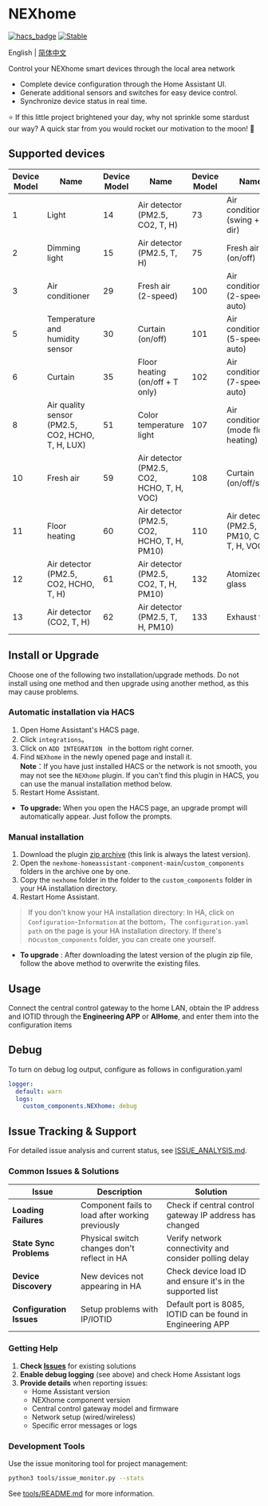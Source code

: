 # NEXhome
[![hacs_badge](https://img.shields.io/badge/HACS-Default-orange.svg)](https://github.com/hacs/integration)
[![Stable](https://img.shields.io/github/v/release/nexhome-org/nexhome-homeassistant-component)](https://github.com/nexhome-org/nexhome-homeassistant-component/releases/latest)

English | [简体中文](https://github.com/nexhome-org/nexhome-homeassistant-component/blob/main/README.zh-CN.md)

Control your NEXhome smart devices through the local area network

- Complete device configuration through the Home Assistant UI.
- Generate additional sensors and switches for easy device control.
- Synchronize device status in real time.

⭐ If this little project brightened your day, why not sprinkle some stardust our way? A quick star from you would rocket our motivation to the moon! 🚀

## Supported devices

| Device Model | Name                                       | Device Model | Name                                        | Device Model | Name                                        |
|--------------|--------------------------------------------|--------------|---------------------------------------------|--------------|---------------------------------------------|
| 1            | Light                                      | 14           | Air detector (PM2.5, CO2, T, H)             | 73           | Air conditioner (swing + 3-dir)             |
| 2            | Dimming light                              | 15           | Air detector (PM2.5, T, H)                  | 75           | Fresh air (on/off)                          |
| 3            | Air conditioner                            | 29           | Fresh air (2-speed)                         | 100          | Air conditioner (2-speed + auto)            |
| 5            | Temperature and humidity sensor            | 30           | Curtain (on/off)                            | 101          | Air conditioner (5-speed + auto)            |
| 6            | Curtain                                    | 35           | Floor heating (on/off + T only)             | 102          | Air conditioner (7-speed + auto)            |
| 8            | Air quality sensor (PM2.5, CO2, HCHO, T, H, LUX) | 51      | Color temperature light                     | 107          | Air conditioner (mode floor heating)        |
| 10           | Fresh air                                  | 59           | Air detector (PM2.5, CO2, HCHO, T, H, VOC)  | 108          | Curtain (on/off/stop)                       |
| 11           | Floor heating                              | 60           | Air detector (PM2.5, CO2, HCHO, T, H, PM10) | 110          | Air detector (PM2.5, PM10, CO2, T, H, VOC)  |
| 12           | Air detector (PM2.5, CO2, HCHO, T, H)      | 61           | Air detector (PM2.5, CO2, T, H, PM10)       | 132          | Atomized glass                              |
| 13           | Air detector (CO2, T, H)                   | 62           | Air detector (PM2.5, T, H, PM10)            | 133          | Exhaust fan                                 |

## Install or Upgrade

Choose one of the following two installation/upgrade methods.
Do not install using one method and then upgrade using another method, as this may cause problems.

### Automatic installation via HACS

1. Open Home Assistant's HACS page.
2. Click `integrations`。
3. Click on `ADD INTEGRATION ` in the bottom right corner.
4. Find `NEXhome` in the newly opened page and install it.  
   **Note**：If you have just installed HACS or the network is not smooth, you may not see the `NEXhome` plugin.
If you can't find this plugin in HACS, you can use the manual installation method below.
5. Restart Home Assistant.

- **To upgrade:** When you open the HACS page, an upgrade prompt will automatically appear. Just follow the prompts.

### Manual installation
1. Download the plugin [zip archive](https://github.com/nexhome-org/nexhome-homeassistant-component/archive/refs/heads/main.zip) (this link is always the latest version).
2. Open the `nexhome-homeassistant-component-main`/`custom_components` folders in the archive one by one.
3. Copy the `nexhome` folder in the folder to the `custom_components` folder in your HA installation directory.
4. Restart Home Assistant.

> If you don't know your HA installation directory: In HA, click on `Configuration`-`Information` at the bottom，The `configuration.yaml path` on the page is your HA installation directory. 
> If there's no`custom_components` folder, you can create one yourself.

- **To upgrade** : After downloading the latest version of the plugin zip file, follow the above method to overwrite the existing files.

## Usage
Connect the central control gateway to the home LAN, obtain the IP address and IOTID through the **Engineering APP** or **AIHome**, and enter them into the configuration items

## Debug
To turn on debug log output, configure as follows in configuration.yaml
```yaml
logger:
  default: warn
  logs:
    custom_components.NEXhome: debug
```

## Issue Tracking & Support

For detailed issue analysis and current status, see [ISSUE_ANALYSIS.md](ISSUE_ANALYSIS.md).

### Common Issues & Solutions

| Issue | Description | Solution |
|-------|-------------|----------|
| **Loading Failures** | Component fails to load after working previously | Check if central control gateway IP address has changed |
| **State Sync Problems** | Physical switch changes don't reflect in HA | Verify network connectivity and consider polling delay |
| **Device Discovery** | New devices not appearing in HA | Check device load ID and ensure it's in the supported list |
| **Configuration Issues** | Setup problems with IP/IOTID | Default port is 8085, IOTID can be found in Engineering APP |

### Getting Help

1. **Check [Issues](https://github.com/nexhome-org/nexhome-homeassistant-component/issues)** for existing solutions
2. **Enable debug logging** (see above) and check Home Assistant logs
3. **Provide details** when reporting issues:
   - Home Assistant version
   - NEXhome component version  
   - Central control gateway model and firmware
   - Network setup (wired/wireless)
   - Specific error messages or logs

### Development Tools

Use the issue monitoring tool for project management:
```bash
python3 tools/issue_monitor.py --stats
```
See [tools/README.md](tools/README.md) for more information.
